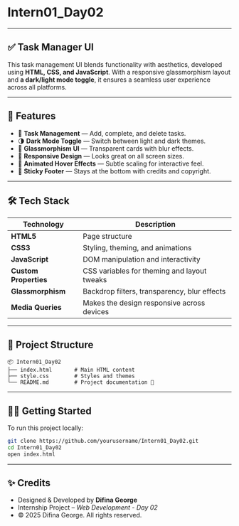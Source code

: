# Intern01\_Day02

---

## ✅ Task Manager UI

This task management UI blends functionality with aesthetics, developed using **HTML, CSS, and JavaScript**. With a responsive glassmorphism layout and **a dark/light mode toggle**, it ensures a seamless user experience across all platforms.



---

## 🚀 Features

* 📝 **Task Management** — Add, complete, and delete tasks.
* 🌗 **Dark Mode Toggle** — Switch between light and dark themes.
* 🧊 **Glassmorphism UI** — Transparent cards with blur effects.
* 📱 **Responsive Design** — Looks great on all screen sizes.
* 💫 **Animated Hover Effects** — Subtle scaling for interactive feel.
* 👣 **Sticky Footer** — Stays at the bottom with credits and copyright.

---

## 🛠️ Tech Stack

| Technology            | Description                                  |
| --------------------- | -------------------------------------------- |
| **HTML5**             | Page structure                               |
| **CSS3**              | Styling, theming, and animations             |
| **JavaScript**        | DOM manipulation and interactivity           |
| **Custom Properties** | CSS variables for theming and layout tweaks  |
| **Glassmorphism**     | Backdrop filters, transparency, blur effects |
| **Media Queries**     | Makes the design responsive across devices   |

---

## 📁 Project Structure

```
📦 Intern01_Day02
├── index.html       # Main HTML content
├── style.css        # Styles and themes
└── README.md        # Project documentation 📘
```

---

## 🧑‍💻 Getting Started

To run this project locally:

```bash
git clone https://github.com/yourusername/Intern01_Day02.git
cd Intern01_Day02
open index.html
```

---

## ✨ Credits

* Designed & Developed by **Difina George**
* Internship Project – *Web Development - Day 02*
* © 2025 Difina George. All rights reserved.



